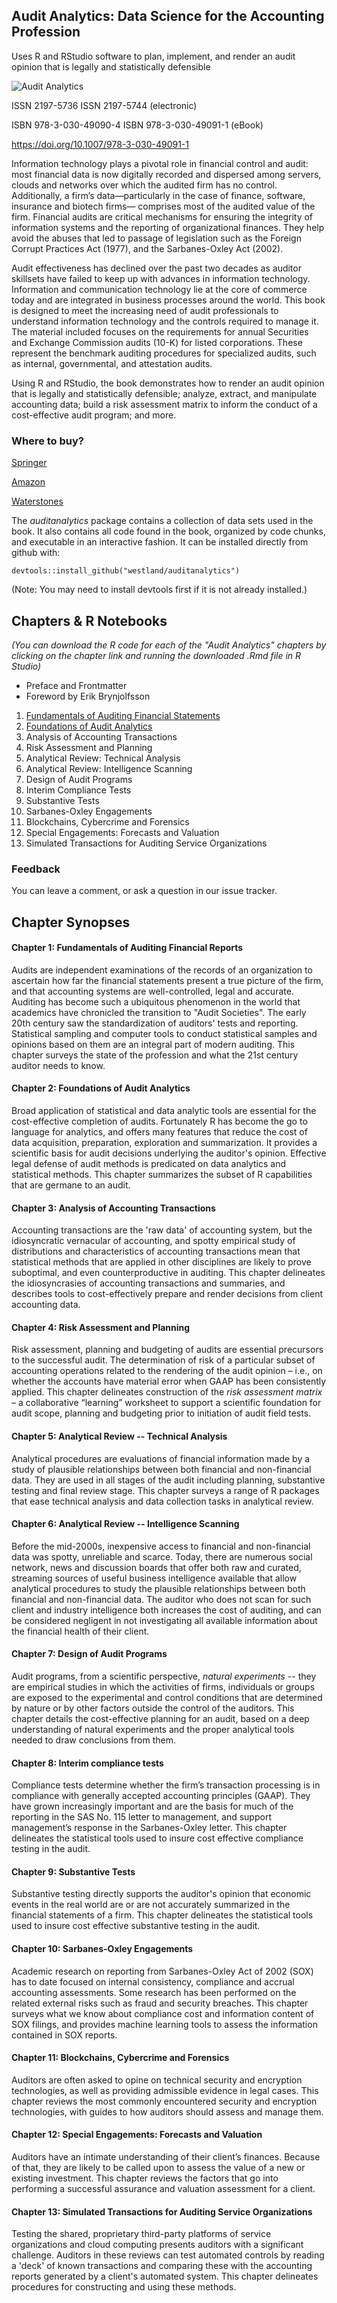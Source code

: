 ## Audit Analytics: Data Science for the Accounting Profession

Uses R and RStudio software to plan, implement, and render an audit opinion that is legally and statistically defensible

![Audit Analytics](https://images-na.ssl-images-amazon.com/images/I/41SRfppKIyL._SX328_BO1,204,203,200_.jpg)

ISSN 2197-5736 ISSN 2197-5744 (electronic) 

ISBN 978-3-030-49090-4 ISBN 978-3-030-49091-1 (eBook) 

https://doi.org/10.1007/978-3-030-49091-1


Information technology plays a pivotal role in financial control and audit: most financial data is now digitally recorded and dispersed among servers, clouds and networks over which the audited firm has no control. Additionally, a firm’s data—particularly in the case of finance, software, insurance and biotech firms— comprises most of the audited value of the firm. Financial audits are critical mechanisms for ensuring the integrity of information systems and the reporting of organizational finances. They help avoid the abuses that led to passage of legislation such as the Foreign Corrupt Practices Act (1977), and the Sarbanes-Oxley Act (2002).

Audit effectiveness has declined over the past two decades as auditor skillsets have failed to keep up with advances in information technology. Information and communication technology lie at the core of commerce today and are integrated in business processes around the world. This book is designed to meet the increasing need of audit professionals to understand information technology and the controls required to manage it. The material included focuses on the requirements for annual Securities and Exchange Commission audits (10-K) for listed corporations. These represent the benchmark auditing procedures for specialized audits, such as internal, governmental, and attestation audits.

Using R and RStudio, the book demonstrates how to render an audit opinion that is legally and statistically defensible; analyze, extract, and manipulate accounting data; build a risk assessment matrix to inform the conduct of a cost-effective audit program; and more.


### Where to buy?

[Springer](https://www.springer.com/gp/book/9783030490904)

[Amazon](https://www.amazon.com/Audit-Analytics-Science-Accounting-Profession/dp/3030490904/ref=sr_1_5?dchild=1&keywords=westland+audit+analytics&qid=1599767034&sr=8-5)

[Waterstones](https://www.waterstones.com/book/audit-analytics/j-christopher-westland//9783030490904)

The _auditanalytics_ package contains a collection of data sets used in the book. It also contains all code found in the book, organized by code chunks, and executable in an interactive fashion. It can be installed directly from github with:

```
devtools::install_github("westland/auditanalytics")
```
(Note: You may need to install devtools first if it is not already installed.)

## Chapters \& R Notebooks
_(You can download the R code for each of the "Audit Analytics" chapters by clicking on the chapter link and running the downloaded .Rmd file in R Studio)_

- Preface and Frontmatter
- Foreword by Erik Brynjolfsson
1. [Fundamentals of Auditing Financial Statements](https://github.com/westland/test/blob/master/Notebooks/ch_1_aud_fs.Rmd)
1. [Foundations of Audit Analytics](https://github.com/westland/test/blob/master/Notebooks/ch_2_statistics_analytics.Rmd)
1. Analysis of Accounting Transactions
1. Risk Assessment and Planning
1. Analytical Review: Technical Analysis
1. Analytical Review: Intelligence Scanning
1. Design of Audit Programs
1. Interim Compliance Tests
1. Substantive Tests
1. Sarbanes-Oxley Engagements
1. Blockchains, Cybercrime and Forensics
1. Special Engagements: Forecasts and Valuation
1. Simulated Transactions for Auditing Service Organizations




### Feedback

You can leave a comment, or ask a question in our issue tracker.


## Chapter Synopses


#### Chapter 1:  Fundamentals of Auditing Financial Reports

Audits are independent examinations of the records of an organization to ascertain how far the financial statements present a true picture of the firm, and that accounting systems are well-controlled, legal and accurate. Auditing has become such a ubiquitous phenomenon in the world that academics have chronicled the transition to "Audit Societies".  The early 20th century saw the standardization of auditors' tests and reporting. Statistical sampling and computer tools to conduct statistical samples and opinions based on them are an integral part of modern auditing. This chapter surveys the state of the profession and what the 21st century auditor needs to know.

#### Chapter 2: Foundations of Audit Analytics

Broad application of statistical and data analytic tools are essential for the cost-effective completion of audits.  Fortunately R has become the go to language for analytics, and offers many features that reduce the cost of data acquisition, preparation, exploration and summarization.  It provides a scientific basis for audit decisions underlying the auditor's opinion.  Effective legal defense of audit methods is predicated on data analytics and statistical methods.  This chapter summarizes the subset of R capabilities that are germane to an audit.

#### Chapter 3: Analysis of Accounting Transactions

Accounting transactions are the 'raw data' of accounting system, but the idiosyncratic vernacular of accounting, and spotty empirical study of distributions and characteristics of accounting transactions mean that statistical methods that are applied in other disciplines are likely to prove suboptimal, and even counterproductive in auditing.  This chapter delineates the idiosyncrasies of accounting transactions and summaries, and describes tools to cost-effectively prepare and render decisions from client accounting data. 

#### Chapter 4: Risk Assessment and Planning

Risk assessment, planning and budgeting of audits are essential precursors to the successful audit.   The determination of risk of a particular subset of accounting operations related to the rendering of the audit opinion – i.e., on whether the accounts have material error when GAAP has been consistently applied.  This chapter delineates construction of the _risk assessment matrix_ – a collaborative “learning” worksheet to support a scientific foundation for audit scope, planning and budgeting prior to initiation of audit field tests. 

#### Chapter 5: Analytical Review -- Technical Analysis

Analytical procedures are evaluations of financial information made by a study of plausible relationships between both financial and non-financial data. They are used in all stages of the audit including planning, substantive testing and final review stage. This chapter surveys a range of R packages that ease technical analysis and data collection tasks in analytical review.


#### Chapter 6: Analytical Review -- Intelligence Scanning

Before the mid-2000s, inexpensive access to financial and non-financial data was spotty, unreliable and scarce. Today, there are numerous social network, news and discussion boards that offer both raw and curated, streaming sources of useful business intelligence available that allow analytical procedures to study the plausible relationships between both financial and non-financial data. The auditor who does not scan for such client and industry intelligence both increases the cost of auditing, and can be considered negligent in not investigating all available information about the financial health of their client.  


#### Chapter 7: Design of Audit Programs

Audit programs, from a scientific perspective, _natural experiments_ -- they are empirical studies in which the activities of firms, individuals or groups are exposed to the experimental and control conditions that are determined by nature or by other factors outside the control of the auditors.  This chapter details the cost-effective planning for an audit, based on a deep understanding of natural experiments and the proper analytical tools needed to draw conclusions from them.  


#### Chapter 8: Interim compliance tests

Compliance tests determine whether the firm’s transaction processing is in compliance with generally accepted accounting principles (GAAP).   They have grown increasingly important and are the basis for much of the reporting in the SAS No. 115 letter to management, and support management’s response in the Sarbanes-Oxley letter.  This chapter delineates the statistical tools used to insure cost effective compliance testing in the audit.


#### Chapter 9: Substantive Tests

Substantive testing directly supports the auditor's opinion that economic events in the real world are or are not accurately summarized in the financial statements of a firm. This chapter delineates the statistical tools used to insure cost effective substantive testing in the audit.

#### Chapter 10: Sarbanes-Oxley Engagements

Academic research on reporting from Sarbanes-Oxley Act of 2002 (SOX) has to date focused on internal consistency, compliance and accrual accounting assessments.  Some research has been performed on the related external risks such as fraud and security breaches.  This chapter surveys what we know about compliance cost and information content of SOX filings, and provides machine learning tools to assess the information contained in SOX reports. 

#### Chapter 11: Blockchains, Cybercrime and Forensics

Auditors are often asked to opine on technical security and encryption technologies, as well as providing admissible evidence in legal cases.  This chapter reviews the most commonly encountered security and encryption technologies, with guides to how auditors should assess and manage them.

#### Chapter 12: Special Engagements: Forecasts and Valuation

Auditors have an intimate understanding of their client’s finances.  Because of that, they are likely to be called upon to assess the value of a new or existing investment.  This chapter reviews the factors that go into performing a successful assurance and valuation assessment for a client. 


#### Chapter 13: Simulated Transactions for Auditing Service Organizations

Testing the shared, proprietary third-party platforms of service organizations and cloud computing presents auditors with a significant challenge. Auditors in these reviews can test automated controls by reading a 'deck' of known transactions and comparing these with the accounting reports generated by a client's automated system. This chapter delineates procedures for constructing and using these methods.






